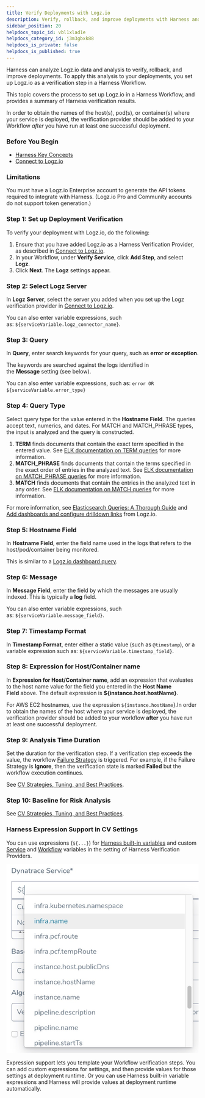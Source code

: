 ```yaml
---
title: Verify Deployments with Logz.io
description: Verify, rollback, and improve deployments with Harness and Logz.io.
sidebar_position: 20
helpdocs_topic_id: vbl1xlad1e
helpdocs_category_id: j3m3gbxk88
helpdocs_is_private: false
helpdocs_is_published: true
---
```


Harness can analyze Logz.io data and analysis to verify, rollback, and improve deployments. To apply this analysis to your deployments, you set up Logz.io as a verification step in a Harness Workflow.

This topic covers the process to set up Logz.io in a Harness Workflow, and provides a summary of Harness verification results.

In order to obtain the names of the host(s), pod(s), or container(s) where your service is deployed, the verification provider should be added to your Workflow *after* you have run at least one successful deployment.

### Before You Begin

* [Harness Key Concepts](https://docs.harness.io/article/4o7oqwih6h-harness-key-concepts)
* [Connect to Logz.io](logz-verification-provider.md)

### Limitations

You must have a Logz.io Enterprise account to generate the API tokens required to integrate with Harness. (Logz.io Pro and Community accounts do not support token generation.)

### Step 1: Set up Deployment Verification

To verify your deployment with Logz.io, do the following:

1. Ensure that you have added Logz.io as a Harness Verification Provider, as described in [Connect to Logz.io](logz-verification-provider.md).
2. In your Workflow, under **Verify Service**, click **Add Step**, and select **Logz**.
3. Click **Next**. The **Logz** settings appear.

### Step 2: Select Logz Server

In **Logz** **Server**, select the server you added when you set up the Logz verification provider in [Connect to Logz.io](logz-verification-provider.md).

You can also enter variable expressions, such as: `${serviceVariable.logz_connector_name}`.

### Step 3: Query

In **Query**, enter search keywords for your query, such as **error or exception**.

The keywords are searched against the logs identified in the **Message** setting (see below).

You can also enter variable expressions, such as: `error OR ${serviceVariable.error_type}`

### Step 4: Query Type

Select query type for the value entered in the **Hostname Field**. The queries accept text, numerics, and dates. For MATCH and MATCH\_PHRASE types, the input is analyzed and the query is constructed.

1. **TERM** finds documents that contain the exact term specified in the entered value. See [ELK documentation on TERM queries](https://www.elastic.co/guide/en/elasticsearch/reference/current/query-dsl-term-query.html#query-dsl-term-query) for more information.
2. **MATCH\_PHRASE** finds documents that contain the terms specified in the exact order of entries in the analyzed text. See [ELK documentation on MATCH\_PHRASE queries](https://www.elastic.co/guide/en/elasticsearch/reference/current/query-dsl-match-query.html#_phrase) for more information.
3. **MATCH** finds documents that contain the entries in the analyzed text in any order. See [ELK documentation on MATCH queries](https://www.elastic.co/guide/en/elasticsearch/reference/current/query-dsl-match-query.html) for more information.

For more information, see [Elasticsearch Queries: A Thorough Guide](https://logz.io/blog/elasticsearch-queries/) and [Add dashboards and configure drilldown links](https://docs.logz.io/user-guide/infrastructure-monitoring/configure-grafana-drilldown-links.html) from Logz.io.

### Step 5: Hostname Field

In **Hostname Field**, enter the field name used in the logs that refers to the host/pod/container being monitored.

This is similar to a [Logz.io dashboard query](https://docs.logz.io/user-guide/infrastructure-monitoring/configure-grafana-drilldown-links.html).

### Step 6: Message

In **Message Field**, enter the field by which the messages are usually indexed. This is typically a **log** field.

You can also enter variable expressions, such as: `${serviceVariable.message_field}`.

### Step 7: Timestamp Format

In **Timestamp Format**, enter either a static value (such as `@timestamp`), or a variable expression such as: `${serviceVariable.timestamp_field}`.

### Step 8: Expression for Host/Container name

In **Expression for Host/Container name**, add an expression that evaluates to the host name value for the field you entered in the **Host Name Field** above. The default expression is **${instance.host.hostName}**.

For AWS EC2 hostnames, use the expression `${instance.hostName`}.In order to obtain the names of the host where your service is deployed, the verification provider should be added to your workflow **after** you have run at least one successful deployment.

### Step 9: Analysis Time Duration

Set the duration for the verification step. If a verification step exceeds the value, the workflow [Failure Strategy](https://docs.harness.io/article/m220i1tnia-workflow-configuration#failure_strategy) is triggered. For example, if the Failure Strategy is **Ignore**, then the verification state is marked **Failed** but the workflow execution continues.

See [CV Strategies, Tuning, and Best Practices](../continuous-verification-overview/concepts-cv/cv-strategies-and-best-practices.md#analysis-time-duration).


### Step 10: Baseline for Risk Analysis

See [CV Strategies, Tuning, and Best Practices](../continuous-verification-overview/concepts-cv/cv-strategies-and-best-practices.md).

### Harness Expression Support in CV Settings

You can use expressions (`${...}`) for [Harness built-in variables](https://docs.harness.io/article/7bpdtvhq92-workflow-variables-expressions) and custom [Service](https://docs.harness.io/article/eb3kfl8uls-service-configuration) and [Workflow](https://docs.harness.io/article/766iheu1bk-add-workflow-variables-new-template) variables in the setting of Harness Verification Providers.

![](./static/verify-deployments-with-logz-io-01.png)

Expression support lets you template your Workflow verification steps. You can add custom expressions for settings, and then provide values for those settings at deployment runtime. Or you can use Harness built-in variable expressions and Harness will provide values at deployment runtime automatically.

